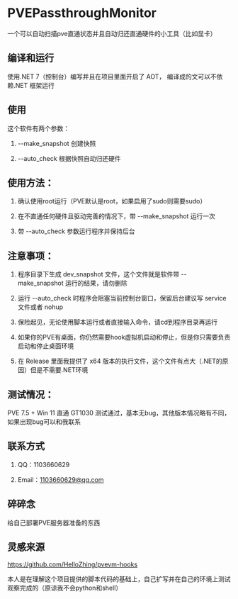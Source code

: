 # PVEPassthroughMonitor
一个可以自动扫描pve直通状态并且自动归还直通硬件的小工具（比如显卡）

## 编译和运行
使用.NET 7（控制台）编写并且在项目里面开启了 AOT， 编译成的文可以不依赖.NET 框架运行

## 使用
这个软件有两个参数：

1. --make_snapshot 创建快照

2. --auto_check 根据快照自动归还硬件

## 使用方法：  

1. 确认使用root运行（PVE默认是root，如果启用了sudo则需要sudo）    

2. 在不直通任何硬件且驱动完善的情况下，带 --make_snapshot 运行一次  

3. 带 --auto_check 参数运行程序并保持后台

## 注意事项：

1. 程序目录下生成 dev_snapshot 文件，这个文件就是软件带 --make_snapshot 运行的结果，请勿删除

2. 运行 --auto_check 时程序会阻塞当前控制台窗口，保留后台建议写 service 文件或者 nohup  

3. 保险起见，无论使用脚本运行或者直接输入命令，请cd到程序目录再运行

4. 如果你的PVE有桌面，你仍然需要hook虚拟机启动和停止，但是你只需要负责启动和停止桌面环境

5. 在 Release 里面我提供了 x64 版本的执行文件，这个文件有点大（.NET的原因）但是不需要.NET环境

## 测试情况：
PVE 7.5 + Win 11 直通 GT1030 测试通过，基本无bug，其他版本情况略有不同，如果出现bug可以和我联系

## 联系方式

1. QQ：1103660629

2. Email：1103660629@qq.com

## 碎碎念

给自己部署PVE服务器准备的东西

## 灵感来源

https://github.com/HelloZhing/pvevm-hooks

本人是在理解这个项目提供的脚本代码的基础上，自己扩写并在自己的环境上测试观察完成的（原谅我不会python和shell）
